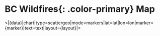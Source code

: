 # **BC Wildfires**{: .color-primary} Map

<|{data}|chart|type=scattergeo|mode=markers|lat=lat|lon=lon|marker={marker}|text=text|layout={layout}|>
